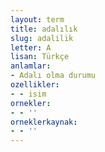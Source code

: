 ```yaml
---
layout: term
title: adalılık
slug: adalilik
letter: A
lisan: Türkçe
anlamlar:
- Adalı olma durumu
ozellikler:
- - isim
ornekler:
- - ''
orneklerkaynak:
- - ''
---
```

